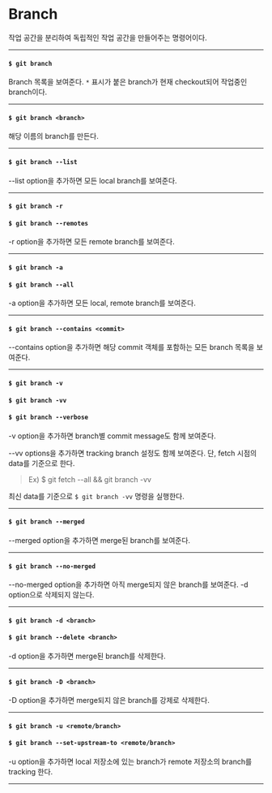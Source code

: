 # Branch

작업 공간을 분리하여 독립적인 작업 공간을 만들어주는 명령어이다.

---

#### `$ git branch`

Branch 목록을 보여준다. `*` 표시가 붙은 branch가 현재 checkout되어 작업중인 branch이다.

---

#### `$ git branch <branch>`

해당 이름의 branch를 만든다.

---

#### `$ git branch --list`

--list option을 추가하면 모든 local branch를 보여준다.

---

#### `$ git branch -r`
#### `$ git branch --remotes`

-r option을 추가하면 모든 remote branch를 보여준다.

---

#### `$ git branch -a`
#### `$ git branch --all`

-a option을 추가하면 모든 local, remote branch를 보여준다.

---

#### `$ git branch --contains <commit>`

--contains option을 추가하면 해당 commit 객체를 포함하는 모든 branch 목록을 보여준다.

---

#### `$ git branch -v`
#### `$ git branch -vv`
#### `$ git branch --verbose`

-v option을 추가하면 branch별 commit message도 함께 보여준다.

--vv options을 추가하면 tracking branch 설정도 함께 보여준다. 단, fetch 시점의 data를 기준으로 한다.

> Ex) $ git fetch --all && git branch -vv

최신 data를 기준으로 `$ git branch -vv` 명령을 실행한다.

---

#### `$ git branch --merged`

--merged option을 추가하면 merge된 branch를 보여준다.

---

#### `$ git branch --no-merged`

--no-merged option을 추가하면 아직 merge되지 않은 branch를 보여준다. -d option으로 삭제되지 않는다.

---

#### `$ git branch -d <branch>`
#### `$ git branch --delete <branch>`

-d option을 추가하면 merge된 branch를 삭제한다.

---

#### `$ git branch -D <branch>`

-D option을 추가하면 merge되지 않은 branch를 강제로 삭제한다.

---

#### `$ git branch -u <remote/branch>`
#### `$ git branch --set-upstream-to <remote/branch>`

-u option을 추가하면 local 저장소에 있는 branch가 remote 저장소의 branch를 tracking 한다.

---
